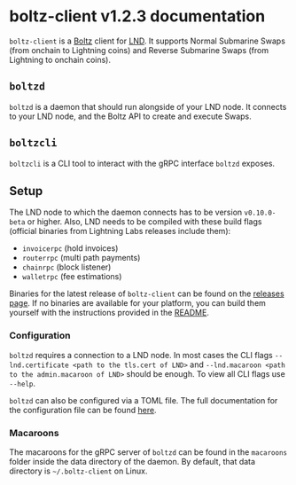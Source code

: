 # boltz-client v1.2.3 documentation

`boltz-client` is a [Boltz](https://boltz.exchange) client for [LND](https://github.com/lightningnetwork/lnd). It supports Normal Submarine Swaps (from onchain to Lightning coins) and Reverse Submarine Swaps (from Lightning to onchain coins).

## `boltzd`

`boltzd` is a daemon that should run alongside of your LND node. It connects to your LND node, and the Boltz API to create and execute Swaps.

## `boltzcli`

`boltzcli` is a CLI tool to interact with the gRPC interface `boltzd` exposes.

## Setup

The LND node to which the daemon connects has to be version `v0.10.0-beta` or higher. Also, LND needs to be compiled with these build flags (official binaries from Lightning Labs releases include them):

- `invoicerpc` (hold invoices)
- `routerrpc` (multi path payments)
- `chainrpc` (block listener)
- `walletrpc` (fee estimations)

Binaries for the latest release of `boltz-client` can be found on the [releases page](https://github.com/BoltzExchange/boltz-client/releases). If no binaries are available for your platform, you can build them yourself with the instructions provided in the [README](https://github.com/BoltzExchange/boltz-client#building).

### Configuration

`boltzd` requires a connection to a LND node. In most cases the CLI flags `--lnd.certificate <path to the tls.cert of LND>` and `--lnd.macaroon <path to the admin.macaroon of LND>` should be enough. To view all CLI flags use `--help`.

`boltzd` can also be configured via a TOML file. The full documentation for the configuration file can be found [here](configuration.md).

### Macaroons

The macaroons for the gRPC server of `boltzd` can be found in the `macaroons` folder inside the data directory of the daemon. By default, that data directory is `~/.boltz-client` on Linux.
